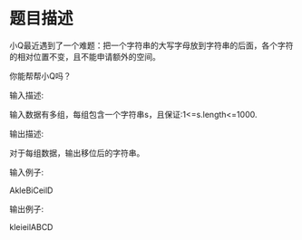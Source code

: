 # 题目描述
小Q最近遇到了一个难题：把一个字符串的大写字母放到字符串的后面，各个字符的相对位置不变，且不能申请额外的空间。

你能帮帮小Q吗？

输入描述:

输入数据有多组，每组包含一个字符串s，且保证:1<=s.length<=1000.



输出描述:

对于每组数据，输出移位后的字符串。

输入例子:

AkleBiCeilD

输出例子:

kleieilABCD